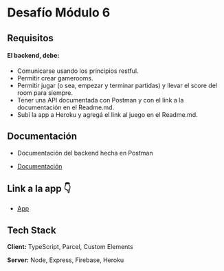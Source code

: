 # Desafío Módulo 6

## Requisitos

#### El backend, debe:
* Comunicarse usando los principios restful.
* Permitir crear gamerooms.
* Permitir jugar (o sea, empezar y terminar partidas) y llevar el score del room para siempre.
* Tener una API documentada con Postman y con el link a la documentación en el Readme.md.
* Subí la app a Heroku y agregá el link al juego en el Readme.md.


## Documentación
 * Documentación del backend hecha en Postman

 * [Documentación](https://documenter.getpostman.com/view/19369798/2s8YYFrP9Z)


## Link a la app 👇
 * [App](https://dp-rock-paper-scissors.herokuapp.com/)
## Tech Stack

**Client:** TypeScript, Parcel, Custom Elements

**Server:** Node, Express, Firebase, Heroku
